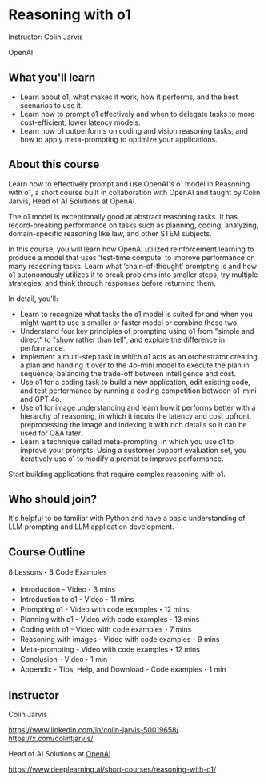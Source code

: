 # Reasoning with o1

Instructor: Colin Jarvis

OpenAI

## What you'll learn

* Learn about o1, what makes it work, how it performs, and the best scenarios to use it.
* Learn how to prompt o1 effectively and when to delegate tasks to more cost-efficient, lower latency models.
* Learn how o1 outperforms on coding and vision reasoning tasks, and how to apply meta-prompting to optimize your applications.

## About this course

Learn how to effectively prompt and use OpenAI's o1 model in Reasoning with o1, a short course built in collaboration with OpenAI and taught by Colin Jarvis, Head of AI Solutions at OpenAI.

The o1 model is exceptionally good at abstract reasoning tasks. It has record-breaking performance on tasks such as planning, coding, analyzing, domain-specific reasoning like law, and other STEM subjects.

In this course, you will learn how OpenAI utilized reinforcement learning to produce a model that uses 'test-time compute' to improve performance on many reasoning tasks. Learn what ‘chain-of-thought’ prompting is and how o1 autonomously utilizes it to break problems into smaller steps, try multiple strategies, and think through responses before returning them.

In detail, you'll: 

* Learn to recognize what tasks the o1 model is suited for and when you might want to use a smaller or faster model or combine those two.
* Understand four key principles of prompting using o1 from "simple and direct" to "show rather than tell", and explore the difference in performance.
* Implement a multi-step task in which o1 acts as an orchestrator creating a plan and handing it over to the 4o-mini model to execute the plan in sequence, balancing the trade-off between intelligence and cost.
* Use o1 for a coding task to build a new application, edit existing code, and test performance by running a coding competition between o1-mini and GPT 4o.
* Use o1 for image understanding and learn how it performs better with a hierarchy of reasoning, in which it incurs the latency and cost upfront, preprocessing the image and indexing it with rich details so it can be used for Q&A later.
* Learn a technique called meta-prompting, in which you use o1 to improve your prompts. Using a customer support evaluation set, you iteratively use o1 to modify a prompt to improve performance.

Start building applications that require complex reasoning with o1.

## Who should join?

It's helpful to be familiar with Python and have a basic understanding of LLM prompting and LLM application development.

## Course Outline
8 Lessons・6 Code Examples
* Introduction - Video・3 mins
* Introduction to o1 - Video・11 mins
* Prompting o1 - Video with code examples・12 mins
* Planning with o1 - Video with code examples・13 mins
* Coding with o1 - Video with code examples・7 mins
* Reasoning with images - Video with code examples・9 mins
* Meta-prompting - Video with code examples・12 mins
* Conclusion - Video・1 min
* Appendix - Tips, Help, and Download - Code examples・1 min

## Instructor
Colin Jarvis

https://www.linkedin.com/in/colin-jarvis-50019658/
https://x.com/colintjarvis/

Head of AI Solutions at [OpenAI](https://openai.com/)

https://www.deeplearning.ai/short-courses/reasoning-with-o1/
